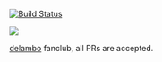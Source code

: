 [![Build Status](https://travis-ci.org/coolov/devlambo.svg?branch=master)](https://travis-ci.org/coolov/devlambo)

![](http://i.giphy.com/h3CK6mICIpmLe.gif)

[delambo](https://github.com/delambo) fanclub, all PRs are accepted.
